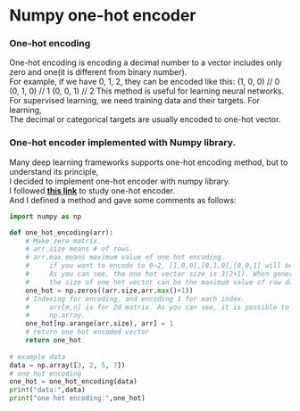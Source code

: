 # Numpy one-hot encoder
### One-hot encoding
One-hot encoding is encoding a decimal number to a vector includes only zero and one(it is different from binary number).<br>
For example, if we have 0, 1, 2, they can be encoded like this:
    (1, 0, 0) // 0
    (0, 1, 0) // 1
    (0, 0, 1) // 2
This method is useful for learning neural networks. For supervised learning, we need training data and their targets. For learning,<br>
The decimal or categorical targets are usually encoded to one-hot vector.
### One-hot encoder implemented with Numpy library.
Many deep learning frameworks supports one-hot encoding method, but to understand its principle,<br>
I decided to implement one-hot encoder with numpy library.<br>
I followed **[this link](https://stackoverflow.com/questions/29831489/numpy-1-hot-array)** to study one-hot encoder.<br>
And I defined a method and gave some comments as follows:
```python
import numpy as np

def one_hot_encoding(arr):
    # Make zero matrix.
    # arr.size means # of rows.
    # arr.max means maximum value of one hot encoding.
    #     if you want to encode to 0~2, [1,0,0],[0,1,0],[0,0,1] will be done.
    #     As you can see, the one hot vector size is 3(2+1). When generalizing,
    #     the size of one hot vector can be the maximum value of raw data + 1. 
    one_hot = np.zeros((arr.size,arr.max()+1))
    # Indexing for encoding, and encoding 1 for each index.
    #     arr[m,n] is for 2d matrix. As you can see, it is possible to input m,n as
    #     np.array.
    one_hot[np.arange(arr.size), arr] = 1
    # return one hot encoded vector
    return one_hot
    
# example data
data = np.array([3, 2, 5, 7])
# one hot encoding
one_hot = one_hot_encoding(data)
print("data:",data)
print("one hot encoding:",one_hot)
```
